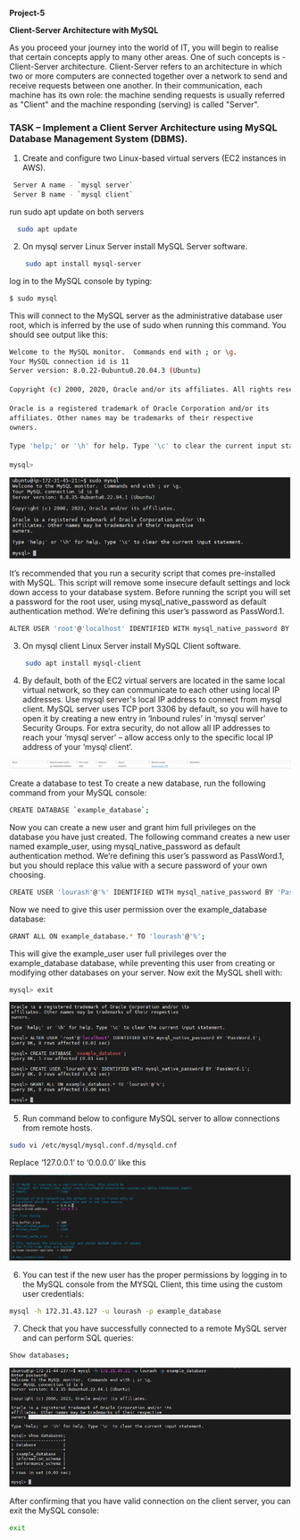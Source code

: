 **Project-5**

**Client-Server Architecture with MySQL**

As you proceed your journey into the world of IT, you will begin to realise that certain concepts apply to many other areas. One of such concepts is -  Client-Server architecture.
Client-Server refers to an architecture in which two or more computers are connected together over a network to send and receive requests between one another.
In their communication, each machine has its own role: the machine sending requests is usually referred as "Client" and the machine responding (serving) is called "Server".


### TASK – Implement a Client Server Architecture using MySQL Database Management System (DBMS).

1.  Create and configure two Linux-based virtual servers (EC2 instances in AWS).

  ```bash
   Server A name - `mysql server`
   Server B name - `mysql client`
```

 run sudo apt update on both servers
```bash
  sudo apt update
```
2.  On mysql server Linux Server install MySQL Server software.
```bash
    sudo apt install mysql-server
```
log in to the MySQL console by typing:
```bash
$ sudo mysql
```
This will connect to the MySQL server as the administrative database user root, which is inferred by the use of sudo when running this command. You should see output like this:

```bash
Welcome to the MySQL monitor.  Commands end with ; or \g.
Your MySQL connection id is 11
Server version: 8.0.22-0ubuntu0.20.04.3 (Ubuntu)

Copyright (c) 2000, 2020, Oracle and/or its affiliates. All rights reserved.

Oracle is a registered trademark of Oracle Corporation and/or its
affiliates. Other names may be trademarks of their respective
owners.

Type 'help;' or '\h' for help. Type '\c' to clear the current input statement.

mysql>
```

![RESULT](./Image/MYSQLSERVER.png)

It’s recommended that you run a security script that comes pre-installed with MySQL. This script will remove some insecure default settings and lock down access to your database system. Before running the script you will set a password for the root user, using mysql_native_password as default authentication method. We’re defining this user’s password as PassWord.1.
```bash
ALTER USER 'root'@'localhost' IDENTIFIED WITH mysql_native_password BY 'PassWord.1';
```


3.  On mysql client Linux Server install MySQL Client software.

```bash
    sudo apt install mysql-client
```

4.  By default, both of the EC2 virtual servers are located in the same local virtual network, so they can communicate to each other using local IP addresses. Use mysql server's local IP address to connect from mysql client. MySQL server uses TCP port 3306 by default, so you will have to open it by creating a new entry in ‘Inbound rules’ in ‘mysql server’ Security Groups. For extra security, do not allow all IP addresses to reach your ‘mysql server’ – allow access only to the specific local IP address of your ‘mysql client’.

![Opening-port-on-EC2](./Image/POrt.png)

Create a database to test 
To create a new database, run the following command from your MySQL console:

```bash 
CREATE DATABASE `example_database`;
```

Now you can create a new user and grant him full privileges on the database you have just created.
The following command creates a new user named example_user, using mysql_native_password as default authentication method. We’re defining this user’s password as PassWord.1, but you should replace this value with a secure password of your own choosing.

```bash
CREATE USER 'lourash'@'%' IDENTIFIED WITH mysql_native_password BY 'PassWord.1';
```

Now we need to give this user permission over the example_database database:
```bash
GRANT ALL ON example_database.* TO 'lourash'@'%';
```

This will give the example_user user full privileges over the example_database database, while preventing this user from creating or modifying other databases on your server.
Now exit the MySQL shell with:
```bash
mysql> exit
```

![Scripts](./Image/Scripts.png)

5.  Run command below to configure MySQL server to allow connections from remote hosts.

```bash
sudo vi /etc/mysql/mysql.conf.d/mysqld.cnf
```

Replace ‘127.0.0.1’ to ‘0.0.0.0’ like this

![Results](./Image/mysqld.png)


6.  You can test if the new user has the proper permissions by logging in to the MySQL console from the MYSQL Client, this time using the custom user credentials:
```bash
mysql -h 172.31.43.127 -u lourash -p example_database
```

7.  Check that you have successfully connected to a remote MySQL server and can perform SQL queries:

```bash
Show databases;
```

![Database](./Image/MYSQLCLient.png)

After confirming that you have valid connection on the client server, you can exit the MySQL console:

```bash
exit
```

